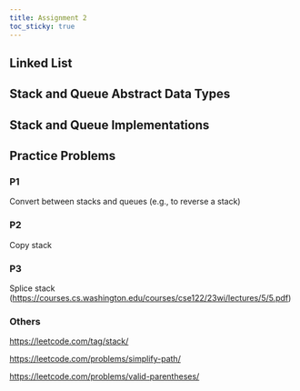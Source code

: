 ```yaml
---
title: Assignment 2
toc_sticky: true 
---
```


## Linked List

## Stack and Queue Abstract Data Types

## Stack and Queue Implementations

## Practice Problems

### P1

Convert between stacks and queues (e.g., to reverse a stack)

### P2

Copy stack

### P3

Splice stack (https://courses.cs.washington.edu/courses/cse122/23wi/lectures/5/5.pdf)

### Others

https://leetcode.com/tag/stack/

https://leetcode.com/problems/simplify-path/

https://leetcode.com/problems/valid-parentheses/
